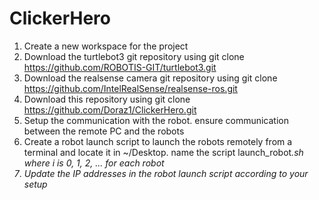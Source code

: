 # ClickerHero

1. Create a new workspace for the project
2. Download the turtlebot3 git repository using git clone https://github.com/ROBOTIS-GIT/turtlebot3.git
3. Download the realsense camera git repository using git clone https://github.com/IntelRealSense/realsense-ros.git
4. Download this repository using git clone https://github.com/Doraz1/ClickerHero.git
5. Setup the communication with the robot. ensure communication between the remote PC and the robots
6. Create a robot launch script to launch the robots remotely from a terminal and locate it in ~/Desktop. name the script launch_robot<i>.sh where i is 0, 1, 2, ... for each robot
7. Update the IP addresses in the robot launch script according to your setup 
